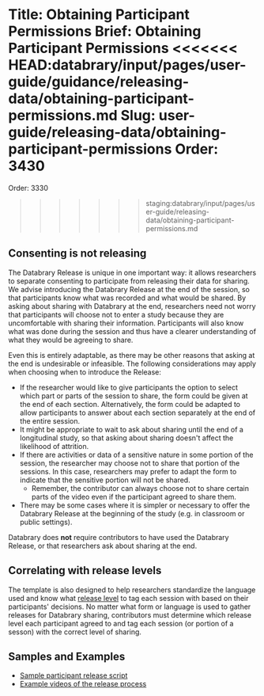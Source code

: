 Title: Obtaining Participant Permissions
Brief: Obtaining Participant Permissions
<<<<<<< HEAD:databrary/input/pages/user-guide/guidance/releasing-data/obtaining-participant-permissions.md
Slug: user-guide/releasing-data/obtaining-participant-permissions
Order: 3430
=======
Order: 3330
>>>>>>> staging:databrary/input/pages/user-guide/releasing-data/obtaining-participant-permissions.md

## Consenting is not releasing 

The Databrary Release is unique in one important way: it allows researchers to separate consenting to participate from releasing their data for sharing.
We advise introducing the Databrary Release at the end of the session, so that participants know what was recorded and what would be shared. 
By asking about sharing with Databrary at the end, researchers need not worry that participants will choose not to enter a study because they are uncomfortable with sharing their information. 
Participants will also know what was done during the session and thus have a clearer understanding of what they would be agreeing to share. 

Even this is entirely adaptable, as there may be other reasons that asking at the end is undesirable or infeasible. 
The following considerations may apply when choosing when to introduce the Release:

- If the researcher would like to give participants the option to select which part or parts of the session to share, the form could be given at the end of each section. Alternatively, the form could be adapted to allow participants to answer about each section separately at the end of the entire session.
- It might be appropriate to wait to ask about sharing until the end of a longitudinal study, so that asking about sharing doesn't affect the likelihood of attrition. 
- If there are activities or data of a sensitive nature in some portion of the session, the researcher may choose not to share that portion of the sessions. In this case, researchers may prefer to adapt the form to indicate that the sensitive portion will not be shared.
  	- Remember, the contributor can always choose not to share certain parts of the video even if the participant agreed to share them.
- There may be some cases where it is simpler or necessary to offer the Databrary Release at the beginning of the study (e.g. in classroom or public settings).

Databrary does **not** require contributors to have used the Databrary Release, or that researchers ask about sharing at the end. 

## Correlating with release levels

The template is also designed to help researchers standardize the language used and know what [release level](|filename|release-levels.md) to tag each session with based on their participants' decisions. 
No matter what form or language is used to gather releases for Databrary sharing, contributors must determine which release level each participant agreed to and tag each session (or portion of a sesson) with the correct level of sharing.

## Samples and Examples

- [Sample participant release script](|filename|obtaining-participant-permissions/release-script.md)
- [Example videos of the release process](|filename|obtaining-participant-permissions/release-script-examples.md)
